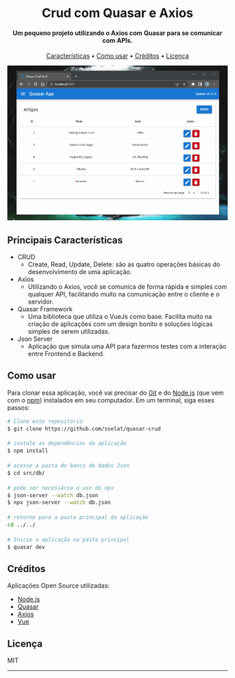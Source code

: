 
<h1 align="center">
  <br>
  Crud com Quasar e Axios
  <br>
</h1>

<h4 align="center">Um pequeno projeto utilizando o Axios com Quasar para se comunicar com APIs.</h4>

<p align="center">
  <a href="#principais-características">Características</a> •
  <a href="#como-usar">Como usar</a> •
  <a href="#créditos">Créditos</a> •
  <a href="#licença">Licença</a>
</p>

![screenshot](public/QuasarCrud.gif)

## Principais Características

* CRUD
  - Create, Read, Update, Delete: são as quatro operações básicas do desenvolvimento de uma aplicação.
* Axios
  - Utilizando o Axios, você se comunica de forma rápida e simples com qualquer API, facilitando muito na comunicação entre o cliente e o servidor.
* Quasar Framework
  - Uma biblioteca que utiliza o VueJs como base. Facilita muito na criação de aplicações com um design bonito e soluções lógicas simples de serem utilizadas.
* Json Server
  - Aplicação que simula uma API para fazermos testes com a interação entre Frontend e Backend.

## Como usar

Para clonar essa aplicação, você vai precisar do [Git](https://git-scm.com) e do [Node.js](https://nodejs.org/en/download/) (que vem com o [npm](http://npmjs.com)) instalados em seu computador. Em um terminal, siga esses passos:

```bash
# Clone este repositório
$ git clone https://github.com/sselat/quasar-crud

# instale as dependências da aplicação
$ npm install

# acesse a pasta do banco de dados Json
$ cd src/db/

# pode ser necessário o uso do npx
$ json-server --watch db.json
$ npx json-server --watch db.json

# retorne para a pasta principal da aplicação
cd ../../

# Inicie a aplicação na pasta principal
$ quasar dev
```

## Créditos

Aplicações Open Source utilizadas:

- [Node.js](https://nodejs.org/)
- [Quasar](https://github.com/quasarframework/quasar)
- [Axios](https://github.com/axios/axios)
- [Vue](https://github.com/vuejs/vue)

## Licença

MIT

---

